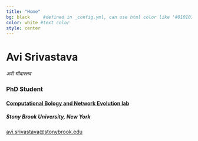 ```yaml
---
title: "Home"
bg: black     #defined in _config.yml, can use html color like '#010101'
color: white #text color
style: center
---
```


# **Avi Srivastava** 
*अवी श्रीवास्तव*

### PhD Student

#### [Computational Bology and Network Evolution lab](ttps://github.com/COMBINE-lab)

##### Stony Brook University, New York

<style type="text/css">
  span.codedirection { unicode-bidi:bidi-override; direction: rtl; }
</style>

<i class="fa fa-envelope"></i> 
<span class="codedirection">
ude.koorbynots@avatsavirs.iva
</span>
